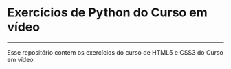 <!DOCTYPE html>
<html lang="pt-br">
<head>
    <meta charset="UTF-8">
    <meta name="viewport" content="width=device-width, initial-scale=1.0">
   
</head>
<body>
    <h1>Exercícios de Python do Curso em vídeo</h1>
    <hr>
    <p>Esse repositório contém os exercícios do curso de HTML5 e CSS3 do Curso em vídeo</p>

</body>
</html>
